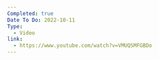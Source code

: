 ```yaml
---
Completed: true
Date To Do: 2022-10-11
Type:
  - Video
link:
  - https://www.youtube.com/watch?v=VMUQSMFGBDo
---
```

